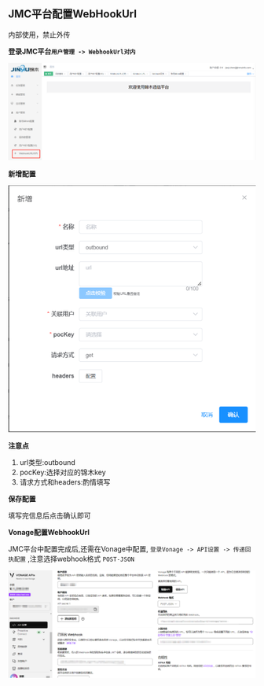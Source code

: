 ## JMC平台配置WebHookUrl

内部使用，禁止外传

__登录JMC平台`用户管理 -> WebhookUrl对内`__

![wehhookUrlInside.png](../../images/JMC/wehhookUrlInside.png)

__新增配置__

![configureWebhookUrl.png](../../images/JMC/configureWebhookUrl.png)

__注意点__

1. url类型:outbound
2. pocKey:选择对应的锦木key
3. 请求方式和headers:酌情填写

__保存配置__

填写完信息后点击确认即可

__Vonage配置WebhookUrl__

JMC平台中配置完成后,还需在Vonage中配置, `登录Vonage -> API设置 -> 传递回执配置` ,注意选择webhook格式 `POST-JSON`

![vonageWebhookUrl.png](../../images/JMC/vonageWebhookUrl.png)


